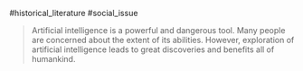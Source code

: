 #historical_literature #social_issue 

> Artificial intelligence is a powerful and dangerous tool. Many people are concerned about the extent of its abilities. However, exploration of artificial intelligence leads to great discoveries and benefits all of humankind.